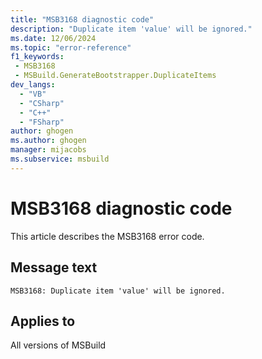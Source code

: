 ```yaml
---
title: "MSB3168 diagnostic code"
description: "Duplicate item 'value' will be ignored."
ms.date: 12/06/2024
ms.topic: "error-reference"
f1_keywords:
 - MSB3168
 - MSBuild.GenerateBootstrapper.DuplicateItems
dev_langs:
  - "VB"
  - "CSharp"
  - "C++"
  - "FSharp"
author: ghogen
ms.author: ghogen
manager: mijacobs
ms.subservice: msbuild
---
```


# MSB3168 diagnostic code

<!-- :::ErrorDefinitionDescription::: -->
<!-- :::editable-content name="introDescription"::: -->
This article describes the MSB3168 error code.
<!-- :::editable-content-end::: -->

## Message text

`MSB3168: Duplicate item 'value' will be ignored.`

<!-- :::editable-content name="postOutputDescription"::: -->
<!--
{StrBegin="MSB3168: "}
-->
<!-- :::editable-content-end::: -->
<!-- :::ErrorDefinitionDescription-end::: -->

## Applies to

All versions of MSBuild
